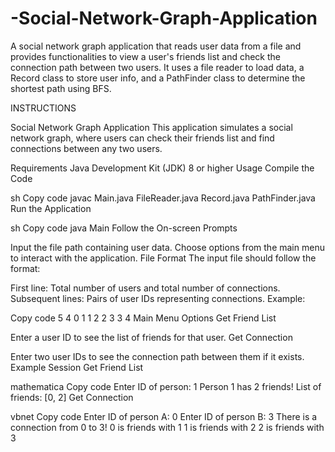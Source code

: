 # -Social-Network-Graph-Application
 A social network graph application that reads user data from a file and provides functionalities to view a user's friends list and check the connection path between two users. It uses a file reader to load data, a Record class to store user info, and a PathFinder class to determine the shortest path using BFS.

INSTRUCTIONS

Social Network Graph Application
This application simulates a social network graph, where users can check their friends list and find connections between any two users.

Requirements
Java Development Kit (JDK) 8 or higher
Usage
Compile the Code

sh
Copy code
javac Main.java FileReader.java Record.java PathFinder.java
Run the Application

sh
Copy code
java Main
Follow the On-screen Prompts

Input the file path containing user data.
Choose options from the main menu to interact with the application.
File Format
The input file should follow the format:

First line: Total number of users and total number of connections.
Subsequent lines: Pairs of user IDs representing connections.
Example:

Copy code
5 4
0 1
1 2
2 3
3 4
Main Menu Options
Get Friend List

Enter a user ID to see the list of friends for that user.
Get Connection

Enter two user IDs to see the connection path between them if it exists.
Example Session
Get Friend List

mathematica
Copy code
Enter ID of person: 1
Person 1 has 2 friends!
List of friends: [0, 2]
Get Connection

vbnet
Copy code
Enter ID of person A: 0
Enter ID of person B: 3
There is a connection from 0 to 3!
0 is friends with 1
1 is friends with 2
2 is friends with 3
